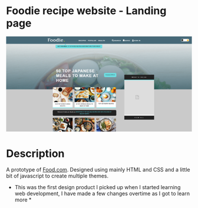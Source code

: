 # Foodie recipe website - Landing page

![Design preview of home page](/design/foodie.png)

# Description

A prototype of [Food.com](https://www.food.com). Designed using mainly HTML and CSS and a little bit of javascript to create multiple themes.

* This was the first design product I picked up when I started learning web development, I have made a few changes overtime as I got to learn more *


